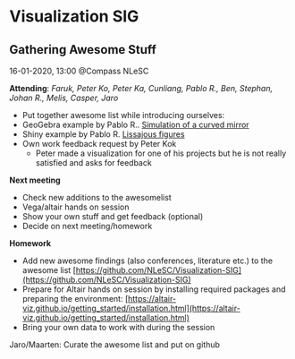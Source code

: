 <!----- Conversion time: 0.71 seconds.


Using this Markdown file:

1. Cut and paste this output into your source file.
2. See the notes and action items below regarding this conversion run.
3. Check the rendered output (headings, lists, code blocks, tables) for proper
   formatting and use a linkchecker before you publish this page.

Conversion notes:

* Docs to Markdown version 1.0β17
* Tue Jan 28 2020 04:25:54 GMT-0800 (PST)
* Source doc: https://docs.google.com/open?id=1qgwApwlSEtjWMxlLsKsKiIbR524xX6KkchK38U27-QE
----->



# Visualization SIG


## Gathering Awesome Stuff

16-01-2020, 13:00 @Compass NLeSC

**Attending**: _Faruk, Peter Ko, Peter Ka, Cunliang, Pablo R., Ben, Stephan, Johan R., Melis, Casper, Jaro_



*   Put together awesome list while introducing ourselves: 
*   GeoGebra example by Pablo R.. [Simulation of a curved mirror](https://www.geogebra.org/m/AvZE3XsV)
*   Shiny example by Pablo R. [Lissajous figures](https://pabrod.shinyapps.io/Lissajous/)
*   Own work feedback request by Peter Kok
    *   Peter made a visualization for one of his projects but he is not really satisfied and asks for feedback

**Next meeting**

*   Check new additions to the awesomelist
*   Vega/altair hands on session
*   Show your own stuff and get feedback (optional)
*   Decide on next meeting/homework

**Homework**

*   Add new awesome findings (also conferences, literature etc.) to the awesome list [https://github.com/NLeSC/Visualization-SIG](https://github.com/NLeSC/Visualization-SIG)
*   Prepare for Altair hands on session by installing required packages and preparing the environment: [https://altair-viz.github.io/getting_started/installation.html](https://altair-viz.github.io/getting_started/installation.html)
*   Bring your own data to work with during the session



Jaro/Maarten: Curate the awesome list and put on github


<!-- Docs to Markdown version 1.0β17 -->
